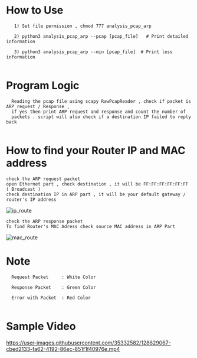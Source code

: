 # How to Use

```
   1) Set file permission , chmod 777 analysis_pcap_arp
   
   2) python3 analysis_pcap_arp --pcap [pcap_file]   # Print detailed information
   
   3) python3 analysis_pcap_arp --min [pcap_file]  # Print less information
   
 ```
 
# Program Logic

```
  Reading the pcap file using scapy RawPcapReader , check if packet is ARP request / Response , 
  if yes then print ARP request and response and count the number of
  packets . script will also check if a destination IP failed to reply back
  
```

# How to find your Router IP and MAC address

```
check the ARP request packet
open Ethernet part , check destination , it will be FF:FF:FF:FF:FF:FF ( Broadcast )
check destination IP in ARP part , it will be your default gateway / router's IP address
```

![ip_route](https://user-images.githubusercontent.com/35332582/128627688-3f63d1d9-6b64-48f3-969b-1a99444e0a70.png)

```
check the ARP response packet
To find Router's MAC Adress check source MAC address in ARP Part
```
![mac_route](https://user-images.githubusercontent.com/35332582/128627726-4b4684ea-2fe1-49ba-8493-19cfe9ffeb0f.png)



# Note


``` 
  Request Packet     : White Color
  
  Response Packet    : Green Color
  
  Error with Packet  : Red Color
  
```
# Sample Video




https://user-images.githubusercontent.com/35332582/128629067-cbed2133-fa62-4192-86ec-851f1f40976e.mp4


